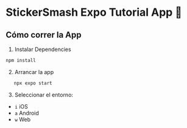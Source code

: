 # StickerSmash Expo Tutorial App 🐐

## Cómo correr la App

1. Instalar Dependencies

```bash
npm install
```

2. Arrancar la app

```bash
   npx expo start
```

3. Seleccionar el entorno:

- `i` iOS
- `a` Android
- `w` Web
